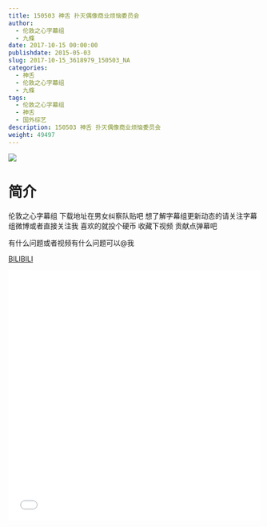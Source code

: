 ```yaml
---
title: 150503 神舌 扑灭偶像商业烦恼委员会
author: 
  - 伦敦之心字幕组
  - 九條
date: 2017-10-15 00:00:00
publishdate: 2015-05-03
slug: 2017-10-15_3618979_150503_NA
categories: 
  - 神舌
  - 伦敦之心字幕组
  - 九條
tags: 
  - 伦敦之心字幕组
  - 神舌
  - 国外综艺
description: 150503 神舌 扑灭偶像商业烦恼委员会
weight: 49497
---
```


![](https://i.imgur.com/IRCBRdP.jpg)

# 简介  
伦敦之心字幕组 下载地址在男女纠察队贴吧 想了解字幕组更新动态的请关注字幕组微博或者直接关注我 喜欢的就投个硬币 收藏下视频 贡献点弹幕吧
有什么问题或者视频有什么问题可以@我

  [BILIBILI](https://www.bilibili.com/video/av3618979/)


  <iframe src="//www.bilibili.com/html/html5player.html?cid=5783442&aid=3618979" width="100%" height="500" frameborder="0" allowfullscreen="allowfullscreen"></iframe>
